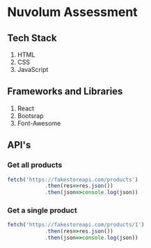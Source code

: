 # Nuvolum Assessment

## Tech Stack
1. HTML
2. CSS
3. JavaScript

## Frameworks and Libraries
1. React
2. Bootsrap
3. Font-Awesome

## API's

### Get all products
``` javascript
fetch('https://fakestoreapi.com/products')
            .then(res=>res.json())
            .then(json=>console.log(json))
```

### Get a single product
``` javascript
fetch('https://fakestoreapi.com/products/1')
            .then(res=>res.json())
            .then(json=>console.log(json))
```
